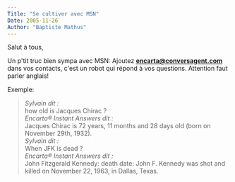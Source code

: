 ```yaml
---
Title: "Se cultiver avec MSN"
Date: 2005-11-26
Author: "Baptiste Mathus"
---
```




Salut à tous,

Un p'tit truc bien sympa avec MSN: Ajoutez **encarta@conversagent.com**
dans vos contacts, c'est un robot qui répond à vos questions. Attention
faut parler anglais!

Exemple:

> *Sylvain dit :*\
>  how old is Jacques Chirac ?\
>  *Encarta® Instant Answers dit :*\
>  Jacques Chirac is 72 years, 11 months and 28 days old (born on
> November 29th, 1932).\
>  *Sylvain dit :*\
>  When JFK is dead ?\
>  *Encarta® Instant Answers dit :*\
>  John Fitzgerald Kennedy: death date: John F. Kennedy was shot and
> killed on November 22, 1963, in Dallas, Texas.

